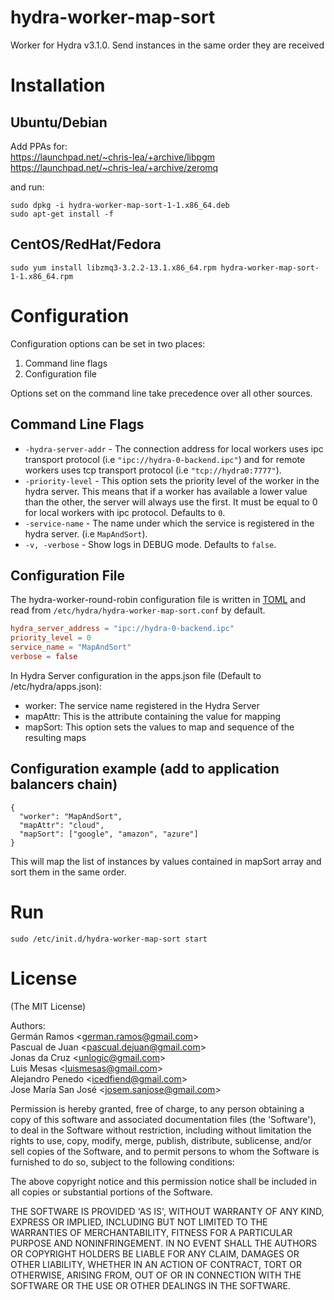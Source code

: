 hydra-worker-map-sort
=================

Worker for Hydra v3.1.0.
Send instances in the same order they are received

# Installation

## Ubuntu/Debian

Add PPAs for:  
https://launchpad.net/~chris-lea/+archive/libpgm  
https://launchpad.net/~chris-lea/+archive/zeromq  
  
and run:  
```
sudo dpkg -i hydra-worker-map-sort-1-1.x86_64.deb
sudo apt-get install -f
```
## CentOS/RedHat/Fedora
```
sudo yum install libzmq3-3.2.2-13.1.x86_64.rpm hydra-worker-map-sort-1-1.x86_64.rpm
```

# Configuration

Configuration options can be set in two places:

 1. Command line flags
 2. Configuration file

Options set on the command line take precedence over all other sources.

## Command Line Flags

* `-hydra-server-addr` - The connection address for local workers uses ipc transport protocol (i.e `"ipc://hydra-0-backend.ipc"`) and for remote workers uses tcp transport protocol (i.e `"tcp://hydra0:7777"`).
* `-priority-level` - This option sets the priority level of the worker in the hydra server. This means that if a worker has available a lower value than the other, the server will always use the first. It must be equal to 0 for local workers with ipc protocol. Defaults to `0`.
* `-service-name` - The name under which the service is registered in the hydra server. (i.e `MapAndSort`).
* `-v, -verbose` - Show logs in DEBUG mode. Defaults to `false`.

## Configuration File

The hydra-worker-round-robin configuration file is written in [TOML](https://github.com/mojombo/toml)
and read from `/etc/hydra/hydra-worker-map-sort.conf` by default.

```TOML
hydra_server_address = "ipc://hydra-0-backend.ipc"
priority_level = 0
service_name = "MapAndSort"
verbose = false
```

In Hydra Server configuration in the apps.json file (Default to /etc/hydra/apps.json):

- worker: The service name registered in the Hydra Server
- mapAttr: This is the attribute containing the value for mapping
- mapSort: This option sets the values to map and sequence of the resulting maps

## Configuration example (add to application balancers chain)
```
{
  "worker": "MapAndSort",
  "mapAttr": "cloud",
  "mapSort": ["google", "amazon", "azure"]
}
```			
This will map the list of instances by values contained in mapSort array and sort them in the same order.

# Run
```
sudo /etc/init.d/hydra-worker-map-sort start
```

# License

(The MIT License)

Authors:  
Germán Ramos &lt;german.ramos@gmail.com&gt;  
Pascual de Juan &lt;pascual.dejuan@gmail.com&gt;  
Jonas da Cruz &lt;unlogic@gmail.com&gt;  
Luis Mesas &lt;luismesas@gmail.com&gt;  
Alejandro Penedo &lt;icedfiend@gmail.com&gt;  
Jose María San José &lt;josem.sanjose@gmail.com&gt;  

Permission is hereby granted, free of charge, to any person obtaining
a copy of this software and associated documentation files (the
'Software'), to deal in the Software without restriction, including
without limitation the rights to use, copy, modify, merge, publish,
distribute, sublicense, and/or sell copies of the Software, and to
permit persons to whom the Software is furnished to do so, subject to
the following conditions:

The above copyright notice and this permission notice shall be
included in all copies or substantial portions of the Software.

THE SOFTWARE IS PROVIDED 'AS IS', WITHOUT WARRANTY OF ANY KIND,
EXPRESS OR IMPLIED, INCLUDING BUT NOT LIMITED TO THE WARRANTIES OF
MERCHANTABILITY, FITNESS FOR A PARTICULAR PURPOSE AND NONINFRINGEMENT.
IN NO EVENT SHALL THE AUTHORS OR COPYRIGHT HOLDERS BE LIABLE FOR ANY
CLAIM, DAMAGES OR OTHER LIABILITY, WHETHER IN AN ACTION OF CONTRACT,
TORT OR OTHERWISE, ARISING FROM, OUT OF OR IN CONNECTION WITH THE
SOFTWARE OR THE USE OR OTHER DEALINGS IN THE SOFTWARE.
